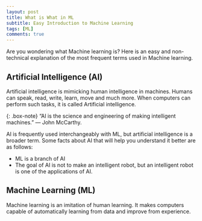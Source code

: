 ```yaml
---
layout: post
title: What is What in ML
subtitle: Easy Introduction to Machine Learning 
tags: [ML]
comments: true
---
```


Are you wondering what Machine learning is? Here is an easy and non-technical explanation of the most frequent terms used in Machine learning.

## Artificial Intelligence (AI)

Artificial intelligence is mimicking human intelligence in machines. Humans can speak, read, write, learn, move and much more. When computers can perform such tasks, it is called Artificial intelligence. 

{: .box-note}
“AI is the science and engineering of making intelligent machines.” — John McCarthy.

AI is frequently used interchangeably with ML, but artificial intelligence is a broader term.  Some facts about AI that will help you understand it better are as follows: 

- ML is a branch of AI
- The goal of AI is not to make an intelligent robot, but an intelligent robot is one of the applications of AI.

## Machine Learning (ML)

Machine learning is an imitation of human learning. It makes computers capable of automatically learning from data and improve from experience.



